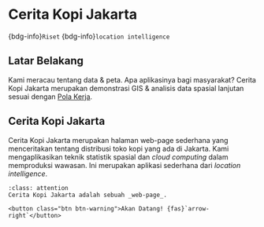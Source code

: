 # Cerita Kopi Jakarta

{bdg-info}`Riset` {bdg-info}`location intelligence`

## Latar Belakang

Kami meracau tentang data & peta. Apa aplikasinya bagi masyarakat? Cerita Kopi Jakarta merupakan demonstrasi GIS & analisis data spasial lanjutan sesuai dengan [Pola Kerja](../how_we_work).

## Cerita Kopi Jakarta

Cerita Kopi Jakarta merupakan halaman web-page sederhana yang menceritakan tentang distribusi toko kopi yang ada di Jakarta. Kami mengaplikasikan teknik statistik spasial dan _cloud computing_ dalam memproduksi wawasan. Ini merupakan aplikasi sederhana dari _location intelligence_.

```{admonition} Kunjungi
:class: attention
Cerita Kopi Jakarta adalah sebuah _web-page_.

<button class="btn btn-warning">Akan Datang! {fas}`arrow-right`</button>
```